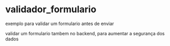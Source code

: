 # validador_formulario
 exemplo para validar um formulario antes de enviar

validar um formulario tambem no backend, para aumentar a segurança dos dados

